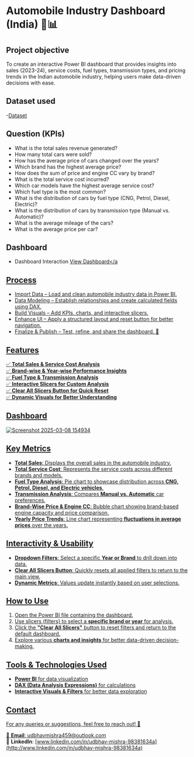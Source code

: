 # Automobile Industry Dashboard (India) 🚗📊

## Project objective
To create an interactive Power BI dashboard that provides insights into sales (2023-24), service costs, fuel types, transmission types, and pricing trends in the Indian automobile industry, helping users make data-driven decisions with ease. 

## Dataset used
-<a href="https://github.com/udbhav555/Dataset-for-Analytics/blob/main/car_dataset_india.xlsx">Dataset</a>

## Question (KPIs)
- What is the total sales revenue generated?
- How many total cars were sold?
- How has the average price of cars changed over the years?
- Which brand has the highest average price?
- How does the sum of price and engine CC vary by brand?
- What is the total service cost incurred?
- Which car models have the highest average service cost?
- Which fuel type is the most common?
- What is the distribution of cars by fuel type (CNG, Petrol, Diesel, Electric)?
- What is the distribution of cars by transmission type (Manual vs. Automatic)?
- What is the average mileage of the cars?
- What is the average price per car?

## Dashboard
- Dashboard Interaction <a href="https://github.com/udbhav555/Dataset-for-Analytics/blob/main/Power%20BI%20Project%207.pbix">View Dashboard</a
  

## Process
- Import Data – Load and clean automobile industry data in Power BI.
- Data Modeling – Establish relationships and create calculated fields using DAX.
- Build Visuals – Add KPIs, charts, and interactive slicers.
- Enhance UI – Apply a structured layout and reset button for better navigation.
- Finalize & Publish – Test, refine, and share the dashboard. 🚀


## Features

✅ **Total Sales & Service Cost Analysis**\
✅ **Brand-wise & Year-wise Performance Insights**\
✅ **Fuel Type & Transmission Analysis**\
✅ **Interactive Slicers for Custom Analysis**\
✅ **Clear All Slicers Button for Quick Reset**\
✅ **Dynamic Visuals for Better Understanding**

## Dashboard
![Screenshot 2025-03-08 154934](https://github.com/user-attachments/assets/84909dd8-2b29-4c0c-9426-b0dfadbd1467)

## Key Metrics

- **Total Sales**: Displays the overall sales in the automobile industry.
- **Total Service Cost**: Represents the service costs across different brands and models.
- **Fuel Type Analysis**: Pie chart to showcase distribution across **CNG, Petrol, Diesel, and Electric vehicles**.
- **Transmission Analysis**: Compares **Manual vs. Automatic** car preferences.
- **Brand-Wise Price & Engine CC**: Bubble chart showing brand-based engine capacity and price comparison.
- **Yearly Price Trends**: Line chart representing **fluctuations in average prices** over the years.

## Interactivity & Usability

- **Dropdown Filters**: Select a specific **Year or Brand** to drill down into data.
- **Clear All Slicers Button**: Quickly resets all applied filters to return to the main view.
- **Dynamic Metrics**: Values update instantly based on user selections.

## How to Use

1. Open the Power BI file containing the dashboard.
2. Use slicers (filters) to select a **specific brand or year** for analysis.
3. Click the **"Clear All Slicers"** button to reset filters and return to the default dashboard.
4. Explore various **charts and insights** for better data-driven decision-making.


## Tools & Technologies Used

- **Power BI** for data visualization
- **DAX (Data Analysis Expressions)** for calculations
- **Interactive Visuals & Filters** for better data exploration


## Contact

For any queries or suggestions, feel free to reach out! 🚀

📩 **Email**: [udbhavmishra459@outlook.com](mailto\:udbhavmishra459@outlook.com)\
🔗 **LinkedIn**: [www.linkedin.com/in/udbhav-mishra-98381634a](http://www.linkedin.com/in/udbhav-mishra-98381634a)



